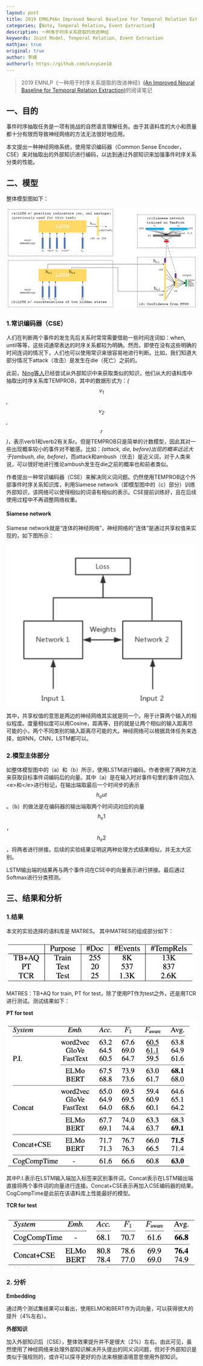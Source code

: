 ```yaml
---
layout: post
title: 2019 EMNLP《An Improved Neural Baseline for Temporal Relation Extraction》
categories: [Note, Temporal Relation, Event Extraction]
description: 一种用于时序关系提取的改进神经
keywords: Joint Model, Temporal Relation, Event Extraction
mathjax: true
original: true
author: 李婧
authorurl: https://github.com/LevyLee18
---
```


> 2019 EMNLP《一种用于时序关系提取的改进神经》[(An Improved Neural Baseline for Temporal Relation Extraction)](https://www.aclweb.org/anthology/D19-1642/)的阅读笔记

## 一、目的

事件时序抽取任务是一项有挑战的自然语言理解任务。由于其语料库的大小和质量都十分有限而导致神经网络的方法无法很好地应用。

本文提出一种神经网络系统，使用常识编码器（Common Sense Encoder，CSE）来对抽取出的外部知识进行编码，以达到通过外部知识来加强事件时序关系分类的性能。

## 二、模型

整体模型图如下：

<div style="text-align: center;">
<img src="/images/blog/An-Improved-Neural-Baseline-for-Temporal-Relation-Extraction-model.jpg" width="750px"/>
</div>




### 1.常识编码器（CSE）

人们在判断两个事件的发生先后关系时常常需要借助一些时间连词如：when, until等等，这些词通常表达的时序关系都较为明确。然而，即使在没有这些明确的时间连词的情况下，人们也可以使用常识来很容易地进行判断。比如，我们知道大部分情况下attack（攻击）是发生在die（死亡）之前的。

此前，[Ning等人](https://www.aclweb.org/anthology/N18-1077/)已经尝试从外部知识中来获取类似的知识，他们从大的语料库中抽取出时序关系库TEMPROB，其中的数据形式为：*($$v_1$$, $$v_2$$, $$r$$)*，表示verb1和verb2有关系r。但是TEMPROB只是简单的计数模型，因此其对一些出现概率较小的事件对不敏感。比如：*(attack, die, before)*出现的概率远远大于*(ambush, die, before)*，而attack和ambush（伏击）是近义词，对于人类来说，可以很好地进行推论ambush发生在die之前的概率也和前者类似。

作者提出一种常识编码器（CSE）来解决同义词问题。仍然使用TEMPROB这个外部事件时序关系知识库，利用Siamese network（即模型图中的（c）部分）训练外部知识，该网络可以使得相似的词语有相似的表示。CSE提前训练好，且在后续使用过程中不再调整网络权重。

#### Siamese network

Siamese network就是“连体的神经网络”，神经网络的“连体”是通过共享权值来实现的，如下图所示：

<div style="text-align: center;">
<img src="/images/blog/An-Improved-Neural-Baseline-for-Temporal-Relation-Extraction-Siamese.jpg" width="550px"/>
</div>



其中，共享权值的意思是两边的神经网络其实就是同一个。用于计算两个输入的相似程度。度量相似度可以用Cosine，距离等，目的就是让两个相似的输入距离尽可能的小，两个不同类别的输入距离尽可能的大。神经网络可以根据具体任务来选择，如RNN，CNN，LSTM都可以。

### 2.模型主体部分

如整体模型图中的（a）和（b）所示，使用LSTM进行编码。作者使用了两种方法来获取目标事件词编码后的向量。其中（a）是在输入时对事件句里的事件词加入\<e\>和\</e\>进行标记，在输出端取最后一个时间步的表示$$h_out$$。（b）的做法是在编码器的输出端取两个时间词对应的向量$$h_e1$$，$$h_e2$$，将两者进行拼接。后续的实验结果证明这两种处理方式结果相似，并无太大区别。

LSTM输出端的结果再与两个事件词在CSE中的向量表示进行拼接。最后通过Softmax进行分类预测。

## 三、结果和分析

### 1.结果

本文的实验选择的语料库是 MATRES。 其中MATRES的组成部分如下：

![dataset](/images/blog/An-Improved-Neural-Baseline-for-Temporal-Relation-Extraction-dataset.jpg) 

MATRES：TB+AQ for train, PT for test，除了使用PT作为test之外，还是用TCR进行测试。测试结果如下：

**PT for test**

![dataset](/images/blog/An-Improved-Neural-Baseline-for-Temporal-Relation-Extraction-res1.jpg) 

其中P.I.表示在LSTM输入端加入标签来区别事件词，Concat表示在LSTM输出端直接将两个事件词的向量进行连接。Concat+CSE表示再加入CSE编码器的结果。CogCompTime是此前在该语料库上性能最好的模型。

**TCR for test**

![dataset](/images/blog/An-Improved-Neural-Baseline-for-Temporal-Relation-Extraction-res2.jpg) 

### 2. 分析

**Embedding**

通过两个测试集结果可以看出，使用ELMO和BERT作为词向量，可以获得很大的提升（4%左右）。

**外部知识**

加入外部知识后（CSE），整体效果提升并不是很大（2%）左右。由此可见，虽然使用了神经网络来处理外部知识解决开头提出的同义词问题，但对于外部知识是类似于强规则的，或许可以探寻更好的办法来根据语境意思使用外部知识。